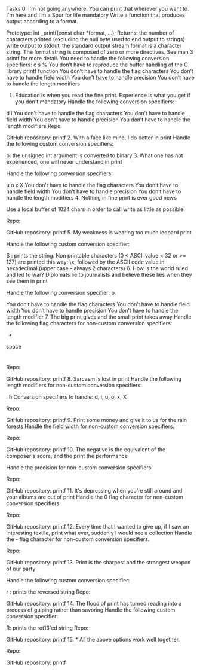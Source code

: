 Tasks
0. I'm not going anywhere. You can print that wherever you want to. I'm here and I'm a Spur for life
mandatory
Write a function that produces output according to a format.

Prototype: int _printf(const char *format, ...);
Returns: the number of characters printed (excluding the null byte used to end output to strings)
write output to stdout, the standard output stream
format is a character string. The format string is composed of zero or more directives. See man 3 printf for more detail. You need to handle the following conversion specifiers:
c
s
%
You don’t have to reproduce the buffer handling of the C library printf function
You don’t have to handle the flag characters
You don’t have to handle field width
You don’t have to handle precision
You don’t have to handle the length modifiers
1. Education is when you read the fine print. Experience is what you get if you don't
mandatory
Handle the following conversion specifiers:

d
i
You don’t have to handle the flag characters
You don’t have to handle field width
You don’t have to handle precision
You don’t have to handle the length modifiers
Repo:

GitHub repository: printf
2. With a face like mine, I do better in print
Handle the following custom conversion specifiers:

b: the unsigned int argument is converted to binary
3. What one has not experienced, one will never understand in print

Handle the following conversion specifiers:

u
o
x
X
You don’t have to handle the flag characters
You don’t have to handle field width
You don’t have to handle precision
You don’t have to handle the length modifiers
4. Nothing in fine print is ever good news

Use a local buffer of 1024 chars in order to call write as little as possible.

Repo:

GitHub repository: printf
5. My weakness is wearing too much leopard print

Handle the following custom conversion specifier:

S : prints the string.
Non printable characters (0 < ASCII value < 32 or >= 127) are printed this way: \x, followed by the ASCII code value in hexadecimal (upper case - always 2 characters)
6. How is the world ruled and led to war? Diplomats lie to journalists and believe these lies when they see them in print

Handle the following conversion specifier: p.

You don’t have to handle the flag characters
You don’t have to handle field width
You don’t have to handle precision
You don’t have to handle the length modifier
7. The big print gives and the small print takes away
Handle the following flag characters for non-custom conversion specifiers:

+
space
#
Repo:

GitHub repository: printf
8. Sarcasm is lost in print
Handle the following length modifiers for non-custom conversion specifiers:

l
h
Conversion specifiers to handle: d, i, u, o, x, X

Repo:

GitHub repository: printf
9. Print some money and give it to us for the rain forests
Handle the field width for non-custom conversion specifiers.

Repo:

GitHub repository: printf
10. The negative is the equivalent of the composer's score, and the print the performance

Handle the precision for non-custom conversion specifiers.

Repo:

GitHub repository: printf
11. It's depressing when you're still around and your albums are out of print
Handle the 0 flag character for non-custom conversion specifiers.

Repo:

GitHub repository: printf
12. Every time that I wanted to give up, if I saw an interesting textile, print what ever, suddenly I would see a collection
Handle the - flag character for non-custom conversion specifiers.

Repo:

GitHub repository: printf
13. Print is the sharpest and the strongest weapon of our party

Handle the following custom conversion specifier:

r : prints the reversed string
Repo:

GitHub repository: printf
14. The flood of print has turned reading into a process of gulping rather than savoring
Handle the following custom conversion specifier:

R: prints the rot13'ed string
Repo:

GitHub repository: printf
15. *
All the above options work well together.

Repo:

GitHub repository: printf
